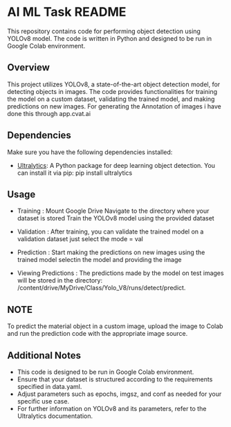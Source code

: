 # AI ML Task README

This repository contains code for performing object detection using YOLOv8 model. The code is written in Python and designed to be run in Google Colab environment.

## Overview

This project utilizes YOLOv8, a state-of-the-art object detection model, for detecting objects in images. The code provides functionalities for training the model on a custom dataset, validating the trained model, and making predictions on new images. For generating the Annotation of images i have done this through app.cvat.ai

## Dependencies

Make sure you have the following dependencies installed:

- [Ultralytics](https://github.com/ultralytics/yolov5): A Python package for deep learning object detection. You can install it via pip: pip install ultralytics

## Usage

- Training :
Mount Google Drive
Navigate to the directory where your dataset is stored
Train the YOLOv8 model using the provided dataset

- Validation : 
After training, you can validate the trained model on a validation dataset just select the mode = val

- Prediction :
Start making the  predictions on new images using the trained model selectin the model and providing the image

- Viewing Predictions :
The predictions made by the model on test images will be stored in the directory: /content/drive/MyDrive/Class/Yolo_V8/runs/detect/predict.

## NOTE
To predict the material object in a custom image, upload the image to Colab and run the prediction code with the appropriate image source.

## Additional Notes
- This code is designed to be run in Google Colab environment.
- Ensure that your dataset is structured according to the requirements specified in data.yaml.
- Adjust parameters such as epochs, imgsz, and conf as needed for your specific use case.
- For further information on YOLOv8 and its parameters, refer to the Ultralytics documentation.
